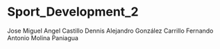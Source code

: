 # Sport_Development_2

Jose Miguel Angel Castillo
Dennis Alejandro González Carrillo
Fernando Antonio Molina Paniagua
